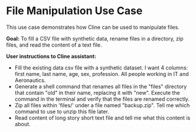 # File Manipulation Use Case

This use case demonstrates how Cline can be used to manipulate files.

**Goal:** To fill a CSV file with synthetic data, rename files in a directory, zip files, and read the content of a text file.

**User instructions to Cline assistant:**
- Fill the existing data csv file with a synthetic dataset. I want 4 columns: first name, last name, age, sex, profession. All people working in IT and Aeronautics.
- Generate a shell command that renames all files in the "files" directory that contain "old" in their name, replacing it with "new". Execute the command in the terminal and verify that the files are renamed correctly.
- Zip all files within 'files/' under a file named "backup.zip". Tell me which command to use to unzip this file later.
- Read content of long story short text file and tell me what this content is about.
